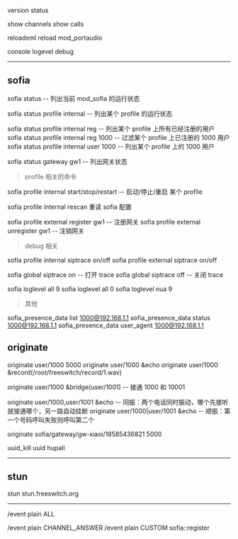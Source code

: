 version
status

show channels
show calls

reloadxml
reload mod_portaudio

console logevel debug


---

## sofia

sofia status -- 列出当前 mod_sofia 的运行状态

sofia status profile internal -- 列出某个 profile 的运行状态

sofia status profile internal reg  -- 列出某个 profile 上所有已经注册的用户
sofia status profile internal reg  1000 -- 过滤某个 profile 上已注册的 1000 用户
sofia status profile internal user 1000  -- 列出某个 profile 上的 1000 用户

sofia status gateway gw1  -- 列出网关状态

> profile 相关的命令

sofia profile internal start/stop/restart -- 启动/停止/重启 某个 profile

sofia profile internal rescan 重读 sofia 配置

sofia profile external register gw1 -- 注册网关
sofia profile external unregister gw1 -- 注销网关

> debug 相关

sofia profile internal siptrace on/off
sofia profile external siptrace on/off

sofia global siptrace on -- 打开 trace
sofia global siptrace off -- 关闭 trace

sofia loglevel all 9
sofia loglevel all 0
sofia loglevel nua 9

> 其他

sofia_presence_data list 1000@192.168.1.1
sofia_presence_data status 1000@192.168.1.1
sofia_presence_data user_agent 1000@192.168.1.1

## originate



originate user/1000 5000
originate user/1000 &echo
originate user/1000 &record(/root/freeswitch/record/1.wav)

originate user/1000 &bridge(user/1001) -- 接通 1000 和 10001

originate user/1000,user/1001 &echo -- 同振：两个电话同时振动，哪个先接听就接通哪个，另一路自动挂断
originate user/1000|user/1001 &echo -- 顺振：第一个号码呼叫失败则呼叫第二个

originate sofia/gateway/gw-xiaoi/18585436821 5000

uuid_kill uuid
hupall

---

## stun

stun stun.freeswitch.org

---

/event plain ALL

/event plain CHANNEL_ANSWER
/event plain CUSTOM sofia::register
